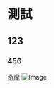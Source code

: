 # 測試
## 123
### 456

[奇摩](https://tw.yahoo.com) 
![Image](https://images.goodsmile.info/cgm/images/product/20191007/8886/64417/large/1dde133a0991fade7c3436b47ff3b57c.jpg)
